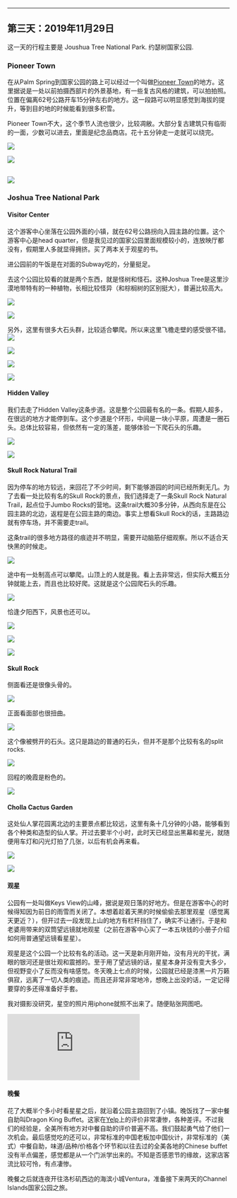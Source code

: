 
-------------
第三天：2019年11月29日
-------------

这一天的行程主要是 Joushua Tree National Park. 约瑟树国家公园.

### Pioneer Town
在从Palm Spring到国家公园的路上可以经过一个叫做[Pioneer Town](https://www.visitcalifornia.com/attraction/pioneertown)的地方。这里据说是一处以前拍摄西部片的外景基地，有一些复古风格的建筑，可以拍拍照。位置在偏离62号公路开车15分钟左右的地方。这一段路可以明显感觉到海拔的提升，等到目的地的时候能看到很多积雪。

Pioneer Town不大，这个季节人流也很少，比较凋敝。大部分复古建筑只有临街的一面，少数可以进去，里面是纪念品商店。花十五分钟走一走就可以绕完。

![](https://lh3.googleusercontent.com/SmTDLRISTQ3Yb6B-i5sfktouBZv6HfWmOS4N2Em4LqP48RmVuYOCS0YEaExZnNCkXzRc2KOAePcPRO1IrprfmnlpoVkvQ0LBdtlMrAsyQOMm6Fx-WMFQ2qJlJEI2fqY6eOkYOcJqTCViX8pNahirZZw_uxjDcEQasneu_8TJdWvDMtfG1jEJZWyW__QEm-vM-J1QFXY3rdGz9fnvHHf0qLqAp2O4PyD_ID9nIdHZFxZhVN6Qr-yvV3ErmCfN1tu_XR_mKUM9TQogOHXM8lantcXKAgVnRQgV1LdnXpZgRT1puP8Ff54RzWuENNcve8WOj82mosrWDp8V8nhJJBFOOG1wFjWmeBh0FWhSQNvyGkB1Eap8sEstB3utyYjvfnuLz27wcnfh4tVpzw4YP0adaA1HONhUMhx6UPvPyeozETFyMporc9mW6jsRh0T4bX2Hw8m2zWaRKTNXWw4Z6LMpQUNrExlZl-qX1dcaG7KjaVVWc9Z6rzf7yWo3C38_QOmyXX_LDfWVCLB_SYpzwbmc4P9BM8TYwkouOAwM62F4QCJhDYeily0ZKDieZif1PoZBjInZO9Cj6OwiNpq6hbu7E7MREwiQTUvyMazcreWHH_tFeydaqlt0-7sldj-pS7Dkoiw1i70L9H2df-M3p4uy_O0WuaK68joM5pzwjDeEF6MuDxab7GCiBbM=w600-no)

![](https://lh3.googleusercontent.com/XQJMswJe4_iIYmJnIMAwhKRny-HiF6YzamKhYhAfEa_jH8RvlobajYVLwCh0xOrhBV2fbFew8Lp5TcexWLMQBDGrG1849yY0aq-UcuvEm7oZAhrU8CW-Vlcu66o102eMQ9j9YQ1Vbej7dQyMF9OlWiqz7nqLfYtjAeAxPm49iZRa-d1wm9z01TcYa_uKNzYTehFe9-86dCnIC5taR6d8Wp5ugk-Y4H5CWNlZdbAk6FXlA3mK3Ha_X8rxSBGupBWMDlm4uPAiJhDDpiLpbUA0vHnmxB70HHQSbYbvRVdd7sv4tO3a-_RLcwUSufq_z1eTz6XnrWAMdQg_hSZkDKSraCtKK3D-gCTg8waSHxkheCdKaAiqO3-Ywjq70F2UbdTuEu7QfNxSjfvcYyBrjBEWNTzRUbzz7uIamBtW65QPGL2VVUJGx0n2vYCdsYwBLvL6tzE19skOnqjq72MRRXIhC08adZ7AzX8Zjvd02o6dUpcRXesLOlltoQSBsjOVHtqajGYaUKY_fJkG8OOxVfw9_piF38LDIjzryKYOHFel9oAlLZjgX_pNDcNqZiEyrfaHR0T1G2Kbh3Cjrq98aVk9iO_ZTqu7qh08ww2vsjkO2RI7YD3iPUUCh8eVlPGMZcXfM9n5dafA8VgSWDwldUWkNb-8pYcMNHFH1EJ5xllElO_8vHJ8WbadqhU=w600)

![](https://lh3.googleusercontent.com/cFRauSvYRCpEsz4uqxSOTyFx2pPjEfTdi8SUs_JxatyKsOWofI__T4bcWHUsJIZLlW4l5XXT5zOCFFFAZe1tpPgBxS51xugiqfF6tqkqrd2qKIbuwim427c7EvubynndS2T10WSaxZaYAJtqQ8DUT2rQBlTd8n5fSQCsQihtDuvbbS--WFwBAQm5tK9LTyGFkj7anHJnGCjneIqkITe2W6ArBOg27FKIwVMHoYObeZymxjv9hfDGQfzniYg5yOFcqlFv7brm-zBCSk48ibbyCogjumk4psU5ihOxPtU6709oHK4cQiGOO07frSduFnK_30nO_iQMURa3t0ptRfIEdX5_npwVAvh_Grp5fXoRTwXhdnNDewLvkFj-kf2iiEHNgwg-SsrIv9FqSUITnHNmUdtsEky4DIk9RTc5zKpsIYAjvbiq_v4uvdghXwVceF6lsgAQ48srfiFGUpdbe480BF5oew7CS1caw53GBuJRPr41-LOYbL3x9wuOGjwzh9rTknQzzSNnTIjPm9zeki8hPbUeMBanylINqTuweFc7miFhwKWIBxwxtIHIgSvO6M0_DHrucSU-Xz0RrAfGZFuPSSiq67Q-ZhaeWuyh-BeFxEghyWDAhKn_d4t7j_PHRWadfefHaoKNnB73puVlgS6HX5eHoiM4G0rPUlyqvBwoiE4Ha8Aeldfdi7c=h600)
----------
### Joshua Tree National Park

#### Visitor Center
这个游客中心坐落在公园外面的小镇，就在62号公路拐向入园主路的位置。这个游客中心是head quarter，但是我见过的国家公园里面规模较小的，连放映厅都没有，假期里人多就显得拥挤。买了两本关于观星的书。

进公园前的午饭是在对面的Subway吃的，分量挺足。

去这个公园比较看的就是两个东西，就是怪树和怪石。这种Joshua Tree是这里沙漠地带特有的一种植物，长相比较怪异（和棕榈树的区别挺大），普遍比较高大。

![](https://lh3.googleusercontent.com/kCSA3qPjBvV3BBdy2k66wlOXo83GlaeuuAk4muvbOq2oanISr0IBfzDy9bhtU9or87l7pNmHsEkv76wu1xaISFapviAmeywMwR2fCvdbAoyW49Oh5JKgX0hjldRg89qHcyXaxweVWOS6YPwhDDvDWVwtEN_36-wU1xIxeQdL8YkecY9xGFgiz5-WKp0gaRboz4PA0gF27VLwUJUV-135dG13vuJb18Hz2AxZEQtROOokkeH9-GxXlm4GIWfzXXEpv73M3LEPOgSsCDbD7-nyUxz9eyz2FAI9BNaPVctnNXlZdOw2C-pw5Yrwo-NclWB5xFO8rg19zXMfiSknqjN4IhwcH65TTllaT8hfLPw9SZLk_poIm26qtcI9GoF0ig1PF8xg7lu5JBrV56j3zfsapGHHhCjL3CIK0JJizY-UPVzE5HPUu-bQvqZfRG5TUzCROWVUWbWdLaxMywCq4kn1lNUrQ48FvyuXJd1JsfIN691j3CTuOq2zdQjRXiohSctZaHUSJN3iKkFku8ao2Rcg3bbD1zHB_I5G-YTxH4iMMlqTdMgatdHYmn3f6i36S2mxIUaA7Ndu6v9DVDhvkK_J5AjChbAFJTo2Xhu8xEoQTXdzD5LMuM97WnDPQNx50KsvK4q4GANNZnqP3YCQjyM6JdQx59TEC6lC5VifRmwmQomIiAbJzSr2Rs24HseWrcENHsB87l-4hVSplkSlrtiS5g9TQDVkWT7zD6gg-Cd7V0dFhXhGNQ=h600)

![](https://lh3.googleusercontent.com/3xvAgCokNMlJMyzQ7jpc2b-4ju-Vz8zERM2_ixat0pVtGl-phLYtF9MgTCuHwdU6_FzvhqZho-YrdF6HdkhZWen5z28K_jvNR7GTJ76seCG6gmtIC6RAalQGsZMDW0qgfAMuMaEeMZ0gKrLWRRE2kDpLn9xxaa40-2Yfx2wNUB0Ni7wEg1sTmtvUxRzyFsBb8NyjkvseTFgVEv6qgrfYVhNQpzG6WxfjPfBbPSSuQRi2v8qc8szzqKZwl18eFxdGpO3bjXuAmK9avgHwqZYbcWglF4wFrZz9VlXyUSaUkTmPS6n8hbD8Df_5PWw_ochZlId6bKeKC0Tef6bHye-HwminD0TcFeQ2l_wR6EiDV9GTLnqVMG-5ezeWEqHvY_xY-GEHMKNEul_rrsWIwnTqX53xQYVFYcJJDK1R6kdpTlb7CuVsskY5Tie-dGdTrJMrt9pNwjKS9PG1wymDr3pi3BcU8f-76kdUCq2BtLeNhjGx5N7tYw0MGexbjYR_gfBdpm3Hwf4K3iePpu8foejvwBaHezraSZzvIurlMG577mcChBLS9fFW-7Zio_PmoUIdJKKoQfS47-ms7e21f7levSdWnh5b4yeyteehrCZoywtTnZ6LsqXZg_Tuk3MIOZiFShZcE_nx_zhlYLybg30vDQMFVmMd9Rr5slIt0-RCh7ELBcW9Z3GqUy4=h600)

另外，这里有很多大石头群，比较适合攀爬。所以来这里飞檐走壁的感受很不错。
![](https://lh3.googleusercontent.com/H2ABEpIrzXYw6QRHRhYAuvVWrLB-BBtCkpt-GZ7ucF5x_2W4erRLqltsdLl6cKG3OX2jTcdW91jfVAdFJQOodu82EU9u88z0uVZ2NTrZgiWutomB8rwPZpNahGHhzDydjP_fqPt8Q1vLqZD9ylaY_2twIiQg4FM9-0222etc9XZzAqfNwyyhvZ68og2Z_WBH4R8zgb6MOx1SyU-DklP0EDBNoKPHMMCO8Jl1olQxVfhyPa9tQxB7GJQyIvTkHmb2KigYXWsfp1yvpN_q2VGI2my6JaZJtQCqQf7_PX6T9UdFLXLHAT9qzP33mFtdnwxfJwmRFvPn6YvvfexqTD9FrHsOry4nnzaCZUQgX27w3ptdhxmBacG3-CP0ypmBOO0Ttl9AlBwxvrQAr0cDyLayDy0vpalQcwq3JPJ7177mAs2yyGIVaL_fT9BB-K-MBP5LpbO96nJ2k2VM5JOj1NEjlYQ3kUi4HbjpFVNzlr_e-KDuoY7a2V0MPYPlzJtSJw7mLbLAgi0P-qG3XuxwnIqTGfuhY5MSG6_mUH81xqkRZxDP8_WBaSyjkdQlHM02iv1OqPJNKwn7IHDhqerwVWPMdNbSKiZseJvY2o5qcGA9iJn6ByYKjMpH-FJxJH37WIxGM62clC2314aS_GM27r5buuC26H6Ruahc9dDxD5ifM34zsGU0jDovjGM=w600)

![](https://lh3.googleusercontent.com/pPz6dFrWALmSONZK5qUl06cbhaTrl9fmXjkb3wNoDRacOv7s0gAmEM14WpwljLKcx4b2dF8SH6PUY3LPu4qwLVIwNrF9qH6bQhwcuat2KCrg8IDKkedEfOpRjh6eDzx6ExOnvFjdvSgjHBN5cwykj-j866wii1v_aLs1Es0e8_fGrLUEJb-eHdG1gJYliFeXrCXXajJRi6Nt59r7zNq41tfi3nb1AtBqPuryUo5YOr8aJKK_QNCy_ULRQzjXSQ7DA7BCASwkOvFmuTDXPWQocJZGyic9Iik8sZldgi2ne23g2sV-P3wJFzpbIAlKQ8o4juf6O2HjCzer9jNZDKmynFktePvBtdCidRkqK48ex_PyYl7xQcnmksuYnsqXSajP8yolh_T9XRT3I8Emk5SfFotvBP4CM2K6Lc1tV5YS0yo2OfMNhTxM_n5li4yvlX0222cnVyNDPJ_DjyfliGGOQD68z0C_pThW3DxkgzAqIU1BUXLePcOaElDDUtd4xFMdwkidqFNZa409UrySHgvDDBYW-rG897rHBWwbM2_IQ2bH__PhGQylpx4ZA062XYPNJBaGF7rqCEUQM8lNMEm5fpkuyI3gAuzSR2rWtVTpInaJie8KpfEJ4O9FXhNU_6oTCf2TMWZD-Ywd8Ekbf_HJiYC1d38qUo_W6zCPH01aGwv1l4ENL7sZCdw=w600)

![](https://lh3.googleusercontent.com/xe-1oqaVzcNZr_SXwb24Jk5R47bpmEttUuExRbHGbGvm18wXED4rcJL__s9V9ezsRTIZ4UO4IOliBVUsbAe6lR4kn0q3H_TG9uZBRbqkM1aiJMBbAeN0HZItVh_wUi4Ey12uXBk0Dx5LAweFbzPyanQv8bdKqPEbYanu3ZgS_rfenVAXRYUBFC4joFKxWl9cGfqvhzoUIFY4u_DlY_eU9U1rpZS6VJxn4sO4CwPof7a3Hjt3jpUSEWm11fesp0aV8cRWknvpv7LQ-xuHs0nK3RphYiBqM2KpSr_O7UH9iQa6X32fhyaL2bNN70eVvGJcR4AADQ3XFny-_f1aw5MAEZRZzCTpM8P_rrJSGViLoj1r4z4y31wGs4tWt1E4F_JpGC_MPpd6Cquh8PK3lr3kxaD6o5jY4puBzD64lsb3wmhJEc6euAw1wNi1H5SnJAdX4vGnqMN1fSjyvidg6LwPh1jSEZrf47N7m50pgB3dDqqWisy_k0DVpNswC3CcCv4fN251v9eP5CExu2NDare2ha206sjm8qAt09G2E6GQ2Nd4EE5rnew7La9ah8wcWFaDuYUWY2-rcFZO-ICvNMQkE8zl5nG1aWKDDcB0I2y8fBEfvJkDQWmufwG2QAy17oqdndYJ25eP-F-fxPScGns1oHv1orWxPsq2tX8fq7jLSp8KX_1ILQXTbh0=w600)

![](https://lh3.googleusercontent.com/2d_SnXZRfer4UUe_T5c2OSMWMCSA8plXzCqQyAK9NDez_PQce2K4ZtpEJMPj_wbzs9vUS7SVz93I1QUjj1KXscFHYGKPfGxFXcicLjIQOlwmArvP3AcHxcgCsi3v9Ew9QGIfZrB4pUJnnfi0_Orw-pTwGt5_HUx5UNGMJ5vJmxt6BbhnsVIApZ9V8n0Yo0BvcbmPaXJ4VDmLoEXoNW9dJWQJahkAqgC5UcvUD2W7aIczIhR85YgALG8ew7TrIEOX1MPV5c0sOVtY58jkuX0mBb8hJ931ezWbzkuIkmEeXkHqYKaYQCOQxgi-pNupTmAAEoWktrNucghPDRsnN9_nJEfr8ZhDhPjeFnmV2bbeDC-TXvv7ZQQAzbMdbEij5Qx7262UNPjvRZTF4xE4zoegm_uSk_2rypJDkCKpHsI-BdNDPoMjVd5spLL4DIJuSVnhsf0YzepuvrCkLooKdspWXg8zJnqBwM-DztTsmUR0AOFKw3yFzs8cYdpNO1cYPYaF96Kl--NeXEuOUzaL6gyUD_45By-9XF8QXL1vQjgFbXbcBWuYcdA78QoDBPQujD9_vrD6ZG47uVCLByGMCfelbbmAsxeKWOCIfVOATVI81G9ITnV84KZg08neBeGZQuJWgG6lGeJu7FauqyncZMI3mSRqQhT6K63lEATChpQUd4sVRsDlOn6KgC4=w600)

#### Hidden Valley

我们去走了Hidden Valley这条步道。这是整个公园最有名的一条。假期人超多，在很远的地方才能停到车。这个步道是个环形，中间是一块小平原，周遭是一圈石头。总体比较容易，但依然有一定的落差，能够体验一下爬石头的乐趣。

![](https://lh3.googleusercontent.com/B2qw1QM9T1Q3tZZJPZlw3NIRqwE_t2wNWIEXSSV09zo_52HBiTO_pmSsQObeqwo52tj4lDR23du8VsKeiF_FOiQUY69PhlnO8uAedJhO1Ow9vqRHze1jmdhXj5QeAJ3a4e0AW6vSmu7sjo36V4M4P4e5G3YuxmjbnVEG5v_RMnwp0MUrUgKoN_X-FvVKmkArFWtJUrlnupsLDQB2HfFIaPiWC6RSzI7zy3fNaOGeBlmYP5JRsgnbtsQtuuHZntO8DU7HFx0QxmyoZ6PI0RQcg81LhOggMz5IfaYo_818nyyPwmJY6fN7eGFP0H6541QKaAmEN78F_FRnupyxe2OUxtVpqhDtFKioHsobeCqeGtyI83kN_-KjFrqQl9YiBG1HQ6ELvcPIqjisGwqKCFpHfCzoje0KsJ_s6_mmsRsy8K9ytt10auKAq2D7sGGecZ4a3Y4V9xq_fG8USAP6IoGiwCjFF4rFpLGt6BoHyQMlPvXJoiLQg9Otej2ECKLO9CY-NLFhCiXXp4Mod0xlbaK0hFvGOU6PzQh7dj_BEs8Iwj7J1R6HNfoHu02OFs9rilqYbxj48fD3uLTOOG-LhYhBGIjCZ8yHO4OwuLtX0TGBdJqFwOKxn9gp3nRB0RoiAJ--l3HOfQBxCEgDzbiH8jnzlvWtxR618-E66UGB4fEH1maoVhPIjfSDIf8=w600)

![](https://lh3.googleusercontent.com/5qR2zHCUYGTl_k2kNuov1lD6NpWYhZCCPAUtoiI0dbYlHzBUMZ4NRr31P6oKlqAoengD4tvvFMJ_mTfJZj9ly4s_0wEDiSxwUJ0wXB-URsGOltWD9U6KIUmUunqjuG6FUJwy0Fk7MdcnvOgw87IF52_nrVcV5sXOr0xPnjxSQ2PePtbpAM9mjRM_XteiKrL1PUsKAN18WOYTkWpRSDYqFkvkKiwTlWA39qBNkRx65JFImCEooo2jAi5gASMI7mU1GPktZSUMJmd9FRlGQl0-JaY7hlPCCx8l_HlKueOv2e6LKQwl_g3E2fjWoQNr25NQlqXZjOgt-ZQOZhbIK8Pi1YA9MnbYbTEeKf5rQ4DpPxJFLAHlbJWVjeMUukv-kNJJTzj7BDOoHVueDoypz4lYPlHR-kioB7deMwWx33knwBJ9OQUSjvtS51Sid6Nf698UTFVbl1CMGrfvgXldwAJI1jVGl8bAEgV7bYcixye1ym2vmRD-h-rNCoXxkZqAV2cEAA1QhKx6Nc_hETEXcgpIJwIs_83hQiq1UeYGmZEZ3tdWxrrSAus2i0eOU5mqLiK6d4dR_i9azDOmVmuQssNpczXwfnZ93NkUN9J3lhmxSmh1c8poL8BpqesXlzSWdljN9oGdHtL5-5cXdc_fmq4jBCfue7PNqFF0mLrz47PeshrZCZ0ZmQ-EA7Y=w600)

#### Skull Rock Natural Trail
因为停车的地方较远，来回花了不少时间，剩下能够游园的时间已经所剩无几。为了去看一处比较有名的Skull Rock的景点，我们选择走了一条Skull Rock Natural Trail，起点位于Jumbo Rocks的营地。这条trail大概30多分钟，从西向东是在公园主路的北边，返程是在公园主路的南边。事实上想看Skull Rock的话，主路路边就有停车场，并不需要走trail。

这条trail的很多地方路径的痕迹并不明显，需要开动脑筋仔细观察。所以不适合天快黑的时候走。

![](https://lh3.googleusercontent.com/xX85s2XBaWoWdUjTpbzwb7NQl64wO7nQwgQgeuOJG9S6MtI1W19YmGukkkQFBPBrBoyEUs8ylWtnExDbbqR3yf9dS4e8wmysfD5TvWHg0P7HmWHxxUmtpi9PiqVg-otI8ynPVeYMf97fVUIPjleaFaUFXWfeF6rB5QqgMRHVLIH_84DYH-0mMuNmZo_UlmlMAqakNTgAI77gmb8mMf2eaF_pgtRGxGEKBjtEKn0F_Fk6HoDiOfLvNApOJXr5W9kC_fcd4eDAt4MlVDSXR1eIR7kciEiIq4OAw8kUs57B7jVyHQ16ojPQhGJ3tY7RPbaLXpfS9QHcKSpHhL1LFbN0iru9stweyOEN9yQJNiVJ7N_H17syzIRsIoDGZ7KRrF1zc3BQsbjYajaYIu9hgCpOmomD6rT3Ndt_muUDJlV3TWhpbWLk4dbWgFvWD3anMmEMWud1Wn-6bDN2tp1KIALAMR3HKvhwX5uAUn27yRAtOz4EcRmC2zSl58ZuHWQ6vfv7QghgZRGTv2BJfgiU1-F2zdjU5zbZQKC-6GrXImbOoA50acurdGuwVxmquLfc3VhQhl6Y6eOkLPjJhv_TSJOn9Fi-k-UdLWQr2AfJ5FzVL_icTSWBWye84H8w5kJrE3AMo2zpRtarZpw1N9Hz7zWTZz4_yindTnDsDd1qDZKTfgk62iy2rBZBxEA6=h400)

途中有一处制高点可以攀爬。山顶上的人就是我。看上去非常远，但实际大概五分钟就能上去，而且也比较好爬。这就是这个公园爬石头的乐趣。

![](https://lh3.googleusercontent.com/PrkOueU7XaDWYb07nnCxG4d1pzBlps_-0NYdM9WyfeNghndPTbBI2s7ykAJeT-NUx6JXQjD3AqQQJ99K1ypMk2_Nf8vEm7p9WWtEFkt7EIzNvmxX6MKWawRRf-YEeKDMhj8MMGt0ucM1X63i_sWhEJkzDFaJsh6_nUgYbbCM9BC0y6KHZe-ABIv3T6ssKq9HgkB-xuMjbCwLXD85GULH8SQysdAVxy5-yQDtK3C08DcXfUMzYWATxiDyqu9nC2OJ35puzls90nkZ-zTxPFv_38IXw8NX0yVT5s_gzgqgfctu69mAX3Odc5Isr07qRpoZjIpPIxSU2JhBrws2EAUYTYOs8dA3Euj4z5HTbIwVQXWufJuqsbVparPgMkpV0QbRHqO_PGryAtgyeq3agmA6DVSyHcfESeeNaY6zwQAHkiYz02ND2XfssMp862oR9hDDbUMaAlCdu9MT9Y8sabtl44QZOACPYn1A2aSaXu3bQTrFANmbCso-yX1vkXTRb0TlGAsfqaMm0u9ovSS1qY9XA53d-eDCIYZWFt6D6PyzLscoLuE0UJ72xbQdbbjy6FNOB83Sf9BV4jDaK4m_n6Lu90y3IiLz0ufNsigo2XRU713-VeyHUAnY9nGtYjqTe4yojFRHtvuPwPHtVYuLvMBWDtkwkpR41Mf3HatE3DYY3J2YasD18FAXrS8=h600)

恰逢夕阳西下，风景也还可以。

![](https://lh3.googleusercontent.com/6j0BaN1ekKtkwEHwb3lLUCJrzOnQJsF76SMWgqTVdc7rolSsK1p7PRva_xkwF_EVOf8WvHfEWBo1LF-f3aDeHf8yukgwosJU-4TM1h_ziiKzZZjPvWYhnI2M-FXZF1mSxjp98V4W4NiHhattAj2GQlTQB6lGWdyj5exaOYYdcVMxGJmQTswJA9_wKt0fOI0VBcm5ehyGpUCinM_-0geLxJuRVBjqZHIp4YahMkXHSH7RfFWXaCtm89xqNuJehndfqWAZ9sH5oyXqX1rtpuLF6O5qaIAPBUHqnj7UOAtiKtv0kc6740lK0mSYxeI5RHJwD9xHqD__ruJ-buAkCsdTwgpDnCP3UV9sNETIV25ccuYqkiP2YuoW0G3VxzUXZZcp0VTEt37WWx7U6cEukpAdxtkM98koSJPOKs6DOHvebmmo-_C4QfNabRiep0igbTSAvGRYu72g0pJTAv-J-y-xMH3ZnVjiCFxy4F0OwwohuGl5DJWXaVuLyzRFCtUtKuxyWk6c8La_BGBbo_TJBQPQ6GWEo4RNfmQ6WjvOerAPI4bVGukJlkoYhZsRGPiXv5ya3YglDcqnI3r5iKJNy6PjX0Lh3QlO2GW9dYKh-32gdOYD-lLSA3BVQTq0Cm98zhfhAgRkkFXh83ci6p0YCzUKbiMu4qRgfaU7UT9fjipd7aufIYAaZ9iElMs=h500)

![](https://lh3.googleusercontent.com/d84c-hJ94pbTStiN_Ug7E9zADNKs6qx2VZU6lMYsFlDj44ZtVQ6_Aa6V3QYLmivpdvzHvwrgJyUFzs5kHoCLbo1xIjmkpocd3OxPg3HMUDgFk54e3vSbiNHlWnsohiVtlJ9bC2dJMcb_tGrARZuYo6S-9SE6a_DLz_LU2CczdFHlXcU8LOvgNZmypkWG0O7Xo2sgBXOdsVsTUxbi0tyFLhH-EStDsRKbvZTBgpmmaaJLTfaTmMSIIfN6Tgz1HscfgUcwZRuLAUyL-vuE1bgzvHbQrLiU9qSFIkB4dxwiNd3ZLUflOu-UceSfHdtmw0pCpWPlFEnWm4DtgYEeTnlVGkeJwwnYkdffcP0lQcYB6hgJPVfO7hOptQWWPgGDsdoWf93KAUw3A0yzqU2jJA4PS_Abx66f3QfQMGPTMCXHNidUr7QWUSwV021Nw7lNvGY2hsrQQr7K9jEWx64GZk420TrFLDz_s-85bqh48i-hkYsMTFAnXo5wZYgW6i5mSt4EnrqtRHMYbRGfxbGvcEF3Lyuf5uSutPrby1BSqGGg1F-z6oRhP4cWZLstX0pTL3PEzOcuICXtKfHALvxOT50hIo_94foyvx98PjFpxTpjSrGjoSuTmzwinKtUOLIQCPv47WSXl5WAANd-xfjthlLAFg-hZ-idhqaIXvoq-Ft2QdRlL35SO1xmBGM=w600)

![](https://lh3.googleusercontent.com/fxmUkoCymGFt7j0ESMJ-oJG6FqwRzl6QyiMsLxVpfBM9i_9_p6eBpuiXXT8bPTfDCeXiIITmkZeJqOVNZq-OVOkyix_mp6MGyE-PsEcurHhLQD2lrLI2SpHPo6TwyOND4XynWCMQ2Ai1DMwXw7Z-XggcdSV-WEMdiRUi7ra221NPIC3ZjwIQiEw3Y3MOZwMmeoBJ98RadU_gvBGNr3wqRPsiGzyoixD5jgAaTDzFYNUFBiWLg7UBCa_o6J9mZZ2gfAlA1RSiNd22UPm_d4PGOUOQyolklTRunEmJab2wl4ifptP6g13ECKK6xFb3Ocii2k-opqE6ZTuKJvqP9GoBnxxMyohpVdSYk8ez3iTIVkPH8LpE54IVpW5Um-ILDFmtzHOAQoqwofIZpEc-VL5s1dBHqiIeu9YczKkIl12Av2gYvkrnjH1Q_94Z-sTipyK_ri_cnh7dfbme1Nx1YFyfdMHijzcKtdcAyqOSR2N3au3DQj5Eg_DADWDdq4M9Of_OISrKYGyLo9lOx75PH5btqrbvMVFN6OsCnSFQqtDgDqDOQIBk1d14K-W1bt5XvQlozuzR_rLMIV61Go9NjfVT4vEdRYTthu4YHj0ONiIfMeFRthDbcA2cu-GbQ56RpWEnYbAysrXIbJ5EMmsvD73_13pzI040Qzm5R4UMMG8grW533kv4T6Tp-SM=w600)

#### Skull Rock
侧面看还是很像头骨的。

![](https://lh3.googleusercontent.com/IVycnjo9tCJusvI7DlLVcwFy4F-oOQoxYkJVSnRdaWvudqs0xnsIKKk0yrJCpj2cQd2q2AOLRw39vm5YWlOFzIG2124cA0Vp0_VEX2v-zcQKi6wdXrI71iq7MDMLsMKmctDRZFm8E3JJ4eEWXccrADRB0ZuBOgbpwwRQO1qOn5EQ7o_-NJZHfX3QGtV3jeIfNYWsLugXXfhKVbYLRZjOuU4KBSra9XsSB3JPCw7e83BfaWY6vLRJaU9yOXJJWEAhPT0gPbZTlgQ9GLjFIVvhMx25cZNNTDWASADiQ96qWHAWLkEiklWALE2ysnvtpjpGHmhPzW3MCwXUQz0EP-kb55dSDsjxCPyR-pDUSoAlavjOO0HHgOKAVqj3ESOMyls5LOxcpd_CvNUcybT2Rqs0TgP4PgzeYFsc0plkxpWTg9iJGz3CgAX_8xkJxg2uwAa0UFPXeQZtqTnNqGAUvu_WErwPzNUt7-3yQ60qM6AgGQWgV1dL0nL5-xRtcYIHDM6P7BMB5jjYhYmuULxC1GxFk_n4zwIZm0xDtlbeTD-l-owCmq4FQmA9j097gGb-egkwqi9njnB412BXzx3kBoFaMyfkwZiQLknD1X97gg9ltAFgmLU2ZUfTWXjcM5J3hSIQtkp59m8og-6-b7OxFyKlS61W8-w4x-QM8alPEUH4VjZZD5Ag6lK3_ng=h600)

正面看面部也很扭曲。

![](https://lh3.googleusercontent.com/yIHE6Ei5BxKnCRfJRSZh2AuVtGSfWXpHpxIEKJ3J_wpmYoNYxiv415rLYE9P_eMnrasCqKXezkKjlINhYOR5QRx9i3sErw-tqdvKxqoSHZ3az3Ov8G-I7cCzoCopFEYMJ4xSogP_POcTmcblR1gjQcLL4AcNokcuWbJgIP4Le0Hok2Olt-IAkt9BRngxYLtwLwYe34MdYNYqEqWaYLZZ52l3Tuz21m8ZcWmWuf79MQx2pK1Zz5A5TboBKDqb4Oqx5Fb5HMFFCOUJtrkwfhzV_7f3XRfVm4RsdriMJWnLhcELi23miCKGqXggcUWwA0UD4jnlYkA_pIxcRTftsHuy0BaUvItlh0vBz_y4BM9TvmSlOzEPs6BrmKhTUfYcYpXvN2qbEFsgCY8cbco6IzbUSz90kG1PRA3I6jprgpM19oewR3-hkltYJMtSab4t-uNPjqkm86tZvnDlG03vgDt0seFBJPz7o5V73-R88sOSj61HGNgMaoFLIQJSzmRKSsmIZObc603WsfRs294a8WHd_AvzU4CfhrbfaCxQLxRaOHvUpaTreZKxhEGAUIvJBTF0l2Duvj2CQuyjf0J7fjQbOqXXxEXcpqKcn0SRsmCbgU5it6WlPRJ8h-0emlTA76DUPQQsAsqAbA-Mc-b7DeBB4lDt6TKVIicvsvoWQM4cD_0ZHn6esR54M2w=h600)

这个像被劈开的石头。这只是路边的普通的石头，但并不是那个比较有名的split rocks.

![](https://lh3.googleusercontent.com/pS0bZ0cJJ1LKfMgEhFgw3eAEVQTxKz4Ju5cLM2pLmS2amtPG38NdkAicRGdyYfWvsS599F4iN6Uv71WIQ8vhxncPJNKICe2xzorM9gDaCR654uiXtjgDl3xaIawL7z9okmXFhZbWQS55rzrahLwWfIdgwUmu72iXYgMZ8lSzlcEguSR8biu2xfo6kFooZ75mBp6ZJPbBPS-HkmvNjnxhy4D9YwDSTgR30Ts2AgTXPjYmwJnalxFa8lyYus82W8wKXC05P8nJp6nNGMJaocNhX3wQjfG-0sVt3kdn8FxNBQZa_HM7jOJVYrbTSqDOpLY_UQuWgrDPhzRZ7NflmXR9tq5EU2sBvuHaCXHZfBhpXnHfqjo7MndWk394KHPvrBm4WNaZUKC3UUW4YLMzJz_camidnV5vYZlBHJQCK5-tTWkOjquKVHoqr6FqMKlICmIRrDEFaQ7r4i14Sg4PaarLjNwCqKdkPeUYbnCAz5jnce7xVZr1uG8eEoY1F1IXhpnRV2JV_MVWIgzkOVp4QZM25ePZyTnk0cxBZcQzD6UEcp1GCCucTysHdN057TARdThfQkay9Yi8YV28XtzSTQipZGlhtqwlLtrkWfFVU_5o8kTXprpdEvk4vKgnB9npxinPYBzBK3_rQq0hX8wUpKnxV5_ahBJ7ZsC2Nj4OEOlTD0Kqw71-BlqzoD4=w600)

回程的晚霞是粉色的。

![](https://lh3.googleusercontent.com/WpLj7ZogJSkpluPDvaHBs_HxvBQohryl2EAmSBPYw922Mw4DBQGuOqhXCIYwKFHX-Y2XJhAnv9QuZOW82Ay8T2u-7GrINbY96d3wDqU_XqIKwj3zKvb8aorPLEHnoorjtlvrgdfps2b_S19MCgC1SuMAxZP1c_LtXD9qzErOOPx8eO5OJvtmatdx2o3i0790d1dJ8XUQqDsDn8YiodXu1kAXwdObErFTIwI5Bwmu207qhpl8l37sS9Oy2EoLGQj4-2dDGjsI04fM7MyugE9Y_kOhH2NjTxsnN8UTX0OOXQyml2wGbs0YVQ9Pb-MJdALWbzcADwd6CentD0OzNwY_LJDrvrca6waAVYwbTNIyE40mTyvMPUvsaHeG9jbxIVs8A1t1UHrLYZqtYjL22ZUXCzpzCPJNk3WAgI-oAVNITSojzRdFXgN7y-b26bRz8dxLYXny5NTQDr10ONdrVLP2TalyCMeerIpeUZwSQ_SS8jUzv_lfPlUiXt8Mb0mcaFR7hOsUALhI2DSSJqAk5W3DH_0FEZHoAai7DFx5nWcldTPOoZSehJ60_OaAttYyX_ZKJH3JyhkjfC9YKOwAuzecnMal1n76amyNp3hFtCyFfdaZD0e2757CCFSJG0zOtAvl1IkikZsvwrBCw-ZpzF7VjrZrRbQcN39gx0CuW-0Pd9OlJjyVg81GDRVSy9fI1ymTpZpRnVVqi_Nn7bze6PfF1C9qRR40xOxA4nunIT99xViHoWyqow=w600)

#### Cholla Cactus Garden
这处仙人掌花园离北边的主要景点都比较远，这里有条十几分钟的小路，能够看到各个种类和造型的仙人掌。开过去要半个小时，此时天已经显出黑幕和星光，就随便用车灯和闪光灯拍了几张，以后有机会再来看。

![](https://lh3.googleusercontent.com/pNE1lG-d4FgXr1XJeJwupMK5OrwMq4_2MzyMPiNJBcJQ2wkl3XsQ76eo3HCmaqCl2BI2xvcvjP_eGcMiXSxYCl2n8TsAvlDhH1kIkY9q4K6PqJJv53_aiRC3kB-soOfOx8nuCn2WKODVKGR8HJ09I3LDqCmindo77Qrdro5cHdNaPZCBNW7INjvIdlYCDI27IIVJvyqceMjebvetpiLy-2z683NLyFkDCfMAdpOhSDFzqHpVbmOgwMlsTKaFSJ9ouPBoh2Qh4woCc6O2FU-Cj9LPpFff3M7XwwJTpyxTNXPaGUbmDN5h9GC8t3V4hORCpeO4tYA8ArVJ7dGsl5IYicxtt4jadsX7ymTXSyvNDYpRQ725JKJ67tupHWbAuvtq-MObxU2M9FzUZKnFIsu1QNCLaQteyEh4bImH9j4aR4l1FDGB1wUMXkSSEGNyjcSnfLrksOtNt5qWD32knMF3unbqJkfdv-84CpjSAb9WL6Bw3O87hN0i3AzBQ7mAVCHYBo2zHPmdA4nOYNMxKifwAJR-Zq-5dE22fAoSvNjjTBx6NqA_jtwSw12m7byHvCtqHZlufZLV-mzZh71L2iV7W_9DOTPf5x-6_GdoBdKhRgY5mho6gde0gOn82-qiTk7A5-nW6mOObQ2T4mHuJlySPc2_nnqKydLQOhpac5pSY38yRd98sWF43wM=h600)

![](https://lh3.googleusercontent.com/Mf1Xrcm5jS2ONin3uCN3zw8eHumAqq5i8nEfumP4j3tca3g1bvLDtpah28tpPIGJN-nHc6WFKap3nR_7ksOcjcQ2KkYhCzcSuWzAKJrKv161YIkngNRPcsK7ZqgcMCJyiGnFmWCI5gFQmDRBtgchnHe0iFSHA58dpyOBVeiQdLxDPex9cZFryCLKW0ZlxZWslWhcSIhOqEt8dFcnpLRzf4jn7FWi1ZJTvW7dklLx8rxTIpo4NxWLCJUrPh_XpP_Ceftk-ae7VZM-Br0JmQbTFn0Bfvff-pMNj_cSNu-gpH9GNl5wJ4zgN8OvUJaHOJGUS1EF7sL2twFuKelpo7HIOD-m8TZxS-Rg_z9VNssOtTsk7TTUwLiBtfMfaLwf9W3y5wLDd0SoGcnLAZtYjF8qmzMB82VCjuJQphMXuxkhelKfEwoKmOuZQI9iyij916q4skraVqYAjbAhbRU2FOgA5uWHD_tBG4quMWr1OyPKpdWgsJUgT1erw0qREWL10gsTHpcz9D-cL7waRXAoPMaU1gsL4VjF_vVlkSe-exbUCiK1BwLhI0o5Xxl6BYHsWkCvHUmsOUZ-f48BCW1UYOREpfSSHtwU1pW-NGZP7rYh8z0KE7r80vGijTEJXY8PkgamYCvmt-PUjfMrCCLL4vQDtiNzKL-48w-TAcz3LM7_iuNYDcbrOMJ7izc=h600)

#### 观星
公园有一处叫做Keys View的山峰，据说是观日落的好地方。但是在游客中心的时候得知因为前日的雨雪而关闭了。本想着趁着天黑的时候偷偷去那里观星（感觉离天更近？），但开过去一段发现上山的地方有栏杆挡住了，确实不让通行。于是和老婆用带来的双筒望远镜就地观星（之前在游客中心买了一本五块钱的小册子介绍如何用普通望远镜看星星）。

观星是这个公园一个比较有名的活动。这一天是新月刚开始，没有月光的干扰，满眼的银河还是很壮观和震撼的。至于用了望远镜的话，星星本身并没有变大多少，但视野变小了反而没有啥感觉。冬天晚上七点的时候，公园就已经是漆黑一片万籁俱寂，远离了一切人类的痕迹。而且还非常非常地冷，想晚上出没的话，一定记得要穿的多还得准备好手套。

我对摄影没研究，星空的照片用iphone就照不出来了。随便贴张网图吧。

![](http://www.meilvtong.com/attachment.php?aid=MTU2ODl8MDBlMmFhNzd8MTU3OTc2OTM5NXw4Yjljd3JhRFBQYnR5RWdRRi9oeHZLd1NrMytTYng0ZWpndzQ0RFUxa01IektoSQ%3D%3D&noupdate=yes)

#### 晚餐

花了大概半个多小时看星星之后，就沿着公园主路回到了小镇。晚饭找了一家中餐自助叫Dragon King Buffet。这家在[Yelp](https://www.yelp.com/biz/dragon-king-buffet-yucca-valley)上的评价非常凄惨，各种差评。不过我们的经验是，全美所有地方对中餐自助的评价普遍不高。我们鼓起勇气给了他们一次机会。最后感觉吃的还可以，非常标准的中国老板加中国伙计，非常标准的（美式）中餐自助，味道/品种/价格各个环节和以往去过的全美各地的Chinese buffet没有半点偏差，感觉都是从一个门派学出来的。不知是否感恩节的缘故，这家店客流比较可怜，有点凄惨。

晚餐之后就连夜开往洛杉矶西边的海滨小城Ventura，准备接下来两天的Channel Islands国家公园之旅。
